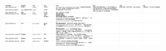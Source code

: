 ![Redis内部数据结构](https://raw.githubusercontent.com/derogithub/dabaihua/master/images/Redis%E5%86%85%E9%83%A8%E6%95%B0%E6%8D%AE%E7%BB%93%E6%9E%84.jpg "Redis内部数据结构")
